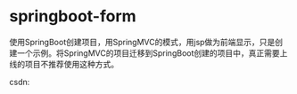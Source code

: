 # springboot-form
使用SpringBoot创建项目，用SpringMVC的模式，用jsp做为前端显示，只是创建一个示例。将SpringMVC的项目迁移到SpringBoot创建的项目中，真正需要上线的项目不推荐使用这种方式。

csdn:
